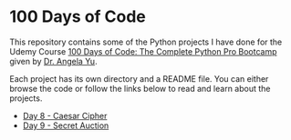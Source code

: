 # 100 Days of Code

This repository contains some of the Python projects I have done for the Udemy Course [100 Days of Code: The Complete Python Pro Bootcamp](https://www.udemy.com/course/100-days-of-code/) given by [Dr. Angela Yu](https://www.udemy.com/course/100-days-of-code/#instructor-1).

Each project has its own directory and a README file. You can either browse the code or follow the links below to read and learn about the projects.

- [Day 8 - Caesar Cipher](https://github.com/ErkanHatipoglu/100-days-of-code/tree/main/day_8_caesar_cipher)
- [Day 9 - Secret Auction](day_9_secret_auction)




